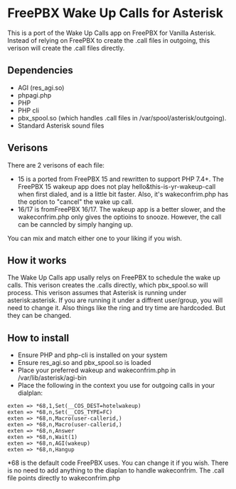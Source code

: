 # FreePBX Wake Up Calls for Asterisk
This is a port of the Wake Up Calls app on FreePBX for Vanilla Asterisk. Instead of relying on FreePBX to create the .call files in outgoing, this verison will create the .call files directly.

## Dependencies
- AGI (res_agi.so)
- phpagi.php
- PHP
- PHP cli
- pbx_spool.so (which handles .call files in /var/spool/asterisk/outgoing).
- Standard Asterisk sound files

## Verisons
There are 2 verisons of each file:
* 15 is a ported from FreePBX 15 and rewritten to support PHP 7.4+. The FreePBX 15 wakeup app does not play hello&this-is-yr-wakeup-call when first dialed, and is a little bit faster. Also, it's wakeconfrim.php has the option to "cancel" the wake up call.
* 16/17 is fromFreePBX 16/17. The wakeup app is a better slower, and the wakeconfrim.php only gives the optioins to snooze. However, the call can be canncled by simply hanging up.

You can mix and match either one to your liking if you wish.

## How it works

The Wake Up Calls app usally relys on FreePBX to schedule the wake up calls. This verison creates the .calls directly, which pbx_spool.so will process. This verison assumes that Asterisk is running under asterisk:asterisk. If you are running it under a diffrent user/group, you will need to change it. Also things like the ring and try time are hardcoded. But they can be changed. 

## How to install
* Ensure PHP and php-cli is installed on your system
* Ensure res_agi.so and pbx_spool.so is loaded
* Place your preferred wakeup and wakeconfrim.php in /var/lib/asterisk/agi-bin
* Place the following in the context you use for outgoing calls in your dialplan:
```
exten => *68,1,Set(__COS_DEST=hotelwakeup)
exten => *68,n,Set(__COS_TYPE=FC)
exten => *68,n,Macro(user-callerid,)
exten => *68,n,Macro(user-callerid,)
exten => *68,n,Answer
exten => *68,n,Wait(1)
exten => *68,n,AGI(wakeup)
exten => *68,n,Hangup
```
\*68 is the default code FreePBX uses. You can change it if you wish.
There is no need to add anything to the diaplan to handle wakeconfrim. The .call file points directly to wakeconfrim.php
